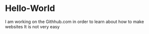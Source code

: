 # Hello-World
I am working on the Githhub.com in order to learn about how to make websites
It is not very easy
